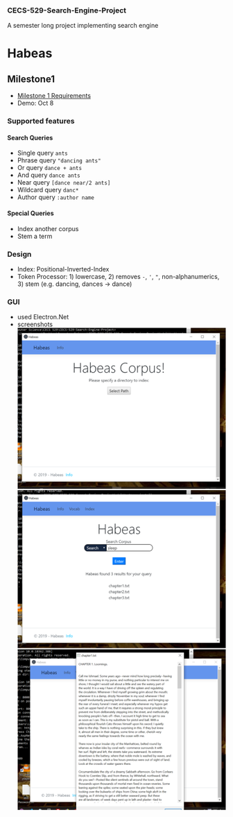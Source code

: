 ### CECS-529-Search-Engine-Project
 A semester long project implementing search engine
# Habeas

## Milestone1
- [Milestone 1 Requirements](docs/milestone1-summary.md)
- Demo: Oct 8

### Supported features
#### Search Queries
- Single query `ants`
- Phrase query `"dancing ants"`
- Or query `dance + ants`
- And query `dance ants`
- Near query `[dance near/2 ants]`
- Wildcard query `danc*`
- Author query `:author name`
#### Special Queries
- Index another corpus
- Stem a term

### Design
- Index: Positional-Inverted-Index
- Token Processor: 1) lowercase, 2) removes `-`, `'`, `"`, non-alphanumerics, 3) stem (e.g. dancing, dances -> dance)

### GUI
- used Electron.Net
- screenshots
![v1.3_start](docs/screenshots/v1.3_shot1_start.png)
![v1.3_search](docs/screenshots/v1.3_shot6_search.png)
![v1.3_content](docs/screenshots/v1.3_shot7_content.png)



